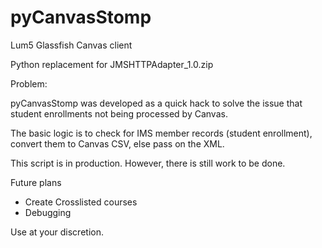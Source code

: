 # pyCanvasStomp

Lum5 Glassfish Canvas client


Python replacement for JMSHTTPAdapter_1.0.zip

Problem: 

pyCanvasStomp was developed as a quick hack to solve the issue that student enrollments not being processed by  Canvas.

The basic logic is to check for IMS member records (student enrollment), convert them to Canvas CSV, else pass on the XML.

This script is in production. However, there is still work to be done. 

Future plans

* Create Crosslisted courses
* Debugging

Use at your discretion.
